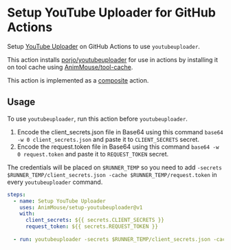 # Setup YouTube Uploader for GitHub Actions
Setup [YouTube Uploader](https://github.com/porjo/youtubeuploader) on GitHub Actions to use `youtubeuploader`.

This action installs [porjo/youtubeuploader](https://github.com/porjo/youtubeuploader) for use in actions by installing it on tool cache using [AnimMouse/tool-cache](https://github.com/AnimMouse/tool-cache).

This action is implemented as a [composite](https://docs.github.com/en/actions/creating-actions/creating-a-composite-action) action.

## Usage
To use `youtubeuploader`, run this action before `youtubeuploader`.

1. Encode the client_secrets.json file in Base64 using this command `base64 -w 0 client_secrets.json` and paste it to `CLIENT_SECRETS` secret.
2. Encode the request.token file in Base64 using this command `base64 -w 0 request.token` and paste it to `REQUEST_TOKEN` secret.

The credentials will be placed on `$RUNNER_TEMP` so you need to add `-secrets $RUNNER_TEMP/client_secrets.json -cache $RUNNER_TEMP/request.token` in every `youtubeuploader` command.

```yaml
steps:
  - name: Setup YouTube Uploader
    uses: AnimMouse/setup-youtubeuploader@v1
    with:
      client_secrets: ${{ secrets.CLIENT_SECRETS }}
      request_token: ${{ secrets.REQUEST_TOKEN }}
      
  - run: youtubeuploader -secrets $RUNNER_TEMP/client_secrets.json -cache $RUNNER_TEMP/request.token -filename video.mkv
```